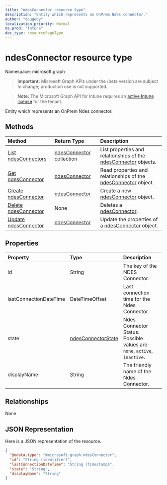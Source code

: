 ```yaml
---
title: "ndesConnector resource type"
description: "Entity which represents an OnPrem Ndes connector."
author: "dougeby"
localization_priority: Normal
ms.prod: "Intune"
doc_type: resourcePageType
---
```


# ndesConnector resource type

Namespace: microsoft.graph

> **Important:** Microsoft Graph APIs under the /beta version are subject to change; production use is not supported.

> **Note:** The Microsoft Graph API for Intune requires an [active Intune license](https://go.microsoft.com/fwlink/?linkid=839381) for the tenant.

Entity which represents an OnPrem Ndes connector.

## Methods
|Method|Return Type|Description|
|:---|:---|:---|
|[List ndesConnectors](../api/intune-deviceconfig-ndesconnector-list.md)|[ndesConnector](../resources/intune-deviceconfig-ndesconnector.md) collection|List properties and relationships of the [ndesConnector](../resources/intune-deviceconfig-ndesconnector.md) objects.|
|[Get ndesConnector](../api/intune-deviceconfig-ndesconnector-get.md)|[ndesConnector](../resources/intune-deviceconfig-ndesconnector.md)|Read properties and relationships of the [ndesConnector](../resources/intune-deviceconfig-ndesconnector.md) object.|
|[Create ndesConnector](../api/intune-deviceconfig-ndesconnector-create.md)|[ndesConnector](../resources/intune-deviceconfig-ndesconnector.md)|Create a new [ndesConnector](../resources/intune-deviceconfig-ndesconnector.md) object.|
|[Delete ndesConnector](../api/intune-deviceconfig-ndesconnector-delete.md)|None|Deletes a [ndesConnector](../resources/intune-deviceconfig-ndesconnector.md).|
|[Update ndesConnector](../api/intune-deviceconfig-ndesconnector-update.md)|[ndesConnector](../resources/intune-deviceconfig-ndesconnector.md)|Update the properties of a [ndesConnector](../resources/intune-deviceconfig-ndesconnector.md) object.|

## Properties
|Property|Type|Description|
|:---|:---|:---|
|id|String|The key of the NDES Connector.|
|lastConnectionDateTime|DateTimeOffset|Last connection time for the Ndes Connector|
|state|[ndesConnectorState](../resources/intune-deviceconfig-ndesconnectorstate.md)|Ndes Connector Status. Possible values are: `none`, `active`, `inactive`.|
|displayName|String|The friendly name of the Ndes Connector.|

## Relationships
None

## JSON Representation
Here is a JSON representation of the resource.
<!-- {
  "blockType": "resource",
  "keyProperty": "id",
  "@odata.type": "microsoft.graph.ndesConnector"
}
-->
``` json
{
  "@odata.type": "#microsoft.graph.ndesConnector",
  "id": "String (identifier)",
  "lastConnectionDateTime": "String (timestamp)",
  "state": "String",
  "displayName": "String"
}
```



